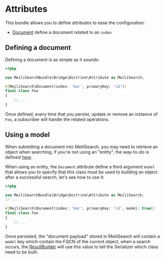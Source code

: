 # Attributes

This bundle allows you to define attributes to ease the configuration:

- [Document](../src/Bridge/Doctrine/Attribute/Document.php) define a document related to an `index`

## Defining a document

Defining a document is as simple as it sounds:

```php
<?php

use MeiliSearchBundle\Bridge\Doctrine\Attribute as MeiliSearch;

#[MeiliSearch\Document(index: 'bar', primaryKey: 'id')]
final class Foo
{
    // ...
}
```

Once defined, every time that you persist, update or remove an instance of `Foo`,
a subscriber will handle the related operations.

## Using a model

When submitting a document into MeiliSearch, you may need to retrieve an object
when searching, if you're not using an "entity", the way-to-do is defined [here](dto.md).

When using an entity, the `Document` attribute define a third argument `model`
that allows you to specify that this class must be used to building an object
after a successful search, let's see how to use it:

```php
<?php

use MeiliSearchBundle\Bridge\Doctrine\Attribute as MeiliSearch;
// ...

#[MeiliSearch\Document(index: 'bar', primaryKey: 'id', model: true)]
final class Foo
{
    // ...
}
```

Once persisted, the "document payload" stored in MeiliSearch will contain a `model` key
which contain the FQCN of the current object, when a search occurs,
the [ResultBuilder](../src/Result/ResultBuilder.php) will use this value to tell
the Serializer which class need to be built.
